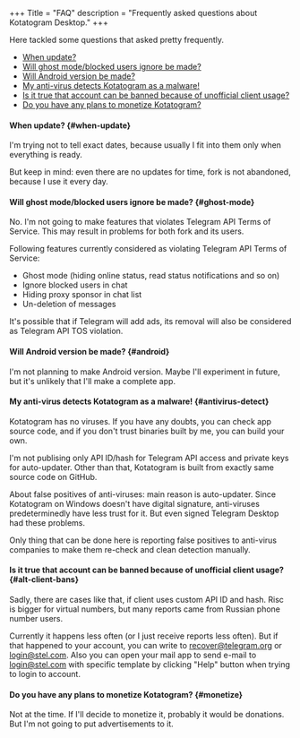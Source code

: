 +++
Title = "FAQ"
description = "Frequently asked questions about Kotatogram Desktop."
+++

Here tackled some questions that asked pretty frequently.

* [When update?](#when-update)
* [Will ghost mode/blocked users ignore be made?](#ghost-mode)
* [Will Android version be made?](#android)
* [My anti-virus detects Kotatogram as a malware!](#antivirus-detect)
* [Is it true that account can be banned because of unofficial client usage?](#alt-client-bans)
* [Do you have any plans to monetize Kotatogram?](#monetize)

#### When update? {#when-update}

I'm trying not to tell exact dates, because usually I fit into them only when everything is ready.

But keep in mind: even there are no updates for time, fork is not abandoned, because I use it every day.

#### Will ghost mode/blocked users ignore be made? {#ghost-mode}

No. I'm not going to make features that violates Telegram API Terms of Service. This may result in problems for both fork and its users.

Following features currently considered as violating Telegram API Terms of Service:

* Ghost mode (hiding online status, read status notifications and so on)
* Ignore blocked users in chat
* Hiding proxy sponsor in chat list
* Un-deletion of messages

It's possible that if Telegram will add ads, its removal will also be considered as Telegram API TOS violation.

#### Will Android version be made? {#android}

I'm not planning to make Android version. Maybe I'll experiment in future, but it's unlikely that I'll make a complete app.

#### My anti-virus detects Kotatogram as a malware! {#antivirus-detect}

Kotatogram has no viruses. If you have any doubts, you can check app source code, and if you don't trust binaries built by me, you can build your own.

I'm not publising only API ID/hash for Telegram API access and private keys for auto-updater. Other than that, Kotatogram is built from exactly same source code on GitHub.

About false positives of anti-viruses: main reason is auto-updater. Since Kotatogram on Windows doesn't have digital signature, anti-viruses predeterminedly have less trust for it. But even signed Telegram Desktop had these problems.

Only thing that can be done here is reporting false positives to anti-virus companies to make them re-check and clean detection manually.

#### Is it true that account can be banned because of unofficial client usage? {#alt-client-bans}

Sadly, there are cases like that, if client uses custom API ID and hash. Risc is bigger for virtual numbers, but many reports came from Russian phone number users.

Currently it happens less often (or I just receive reports less often). But if that happened to your account, you can write to recover@telegram.org or login@stel.com. Also you can open your mail app to send e-mail to login@stel.com with specific template by clicking "Help" button when trying to login to account.

#### Do you have any plans to monetize Kotatogram? {#monetize}

Not at the time. If I'll decide to monetize it, probably it would be donations. But I'm not going to put advertisements to it.
